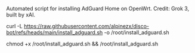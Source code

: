 Automated script for installing AdGuard Home on OpenWrt. Credit: Grok 3, built by xAI.

curl -L https://raw.githubusercontent.com/alpinezx/disco-bot/refs/heads/main/install_adguard.sh -o /root/install_adguard.sh

chmod +x /root/install_adguard.sh && /root/install_adguard.sh
